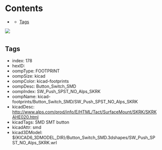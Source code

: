 



Contents
========

* [](#)
	* [Tags](#tags)
  
![][im]
# 

## Tags

- index: 178
- hexID: 
- oompType: FOOTPRINT
- oompSize: kicad
- oompColor: kicad-footprints
- oompDesc: Button_Switch_SMD
- oompIndex: SW_Push_SPST_NO_Alps_SKRK
- oompName: kicad-footprints/Button_Switch_SMD/SW_Push_SPST_NO_Alps_SKRK
- kicadDesc: http://www.alps.com/prod/info/E/HTML/Tact/SurfaceMount/SKRK/SKRKAHE020.html
- kicadTags: SMD SMT button
- kicadAttr: smd
- kicad3DModel: ${KICAD6_3DMODEL_DIR}/Button_Switch_SMD.3dshapes/SW_Push_SPST_NO_Alps_SKRK.wrl



[im]: image.png
